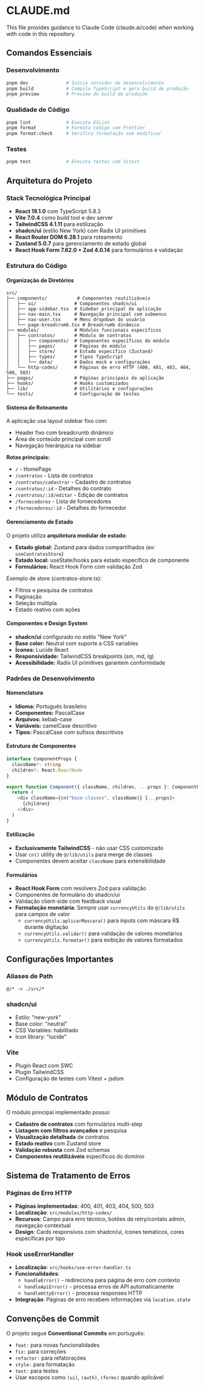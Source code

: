 # CLAUDE.md

This file provides guidance to Claude Code (claude.ai/code) when working with code in this repository.

## Comandos Essenciais

### Desenvolvimento

```bash
pnpm dev              # Inicia servidor de desenvolvimento
pnpm build            # Compila TypeScript e gera build de produção
pnpm preview          # Preview do build de produção
```

### Qualidade de Código

```bash
pnpm lint             # Executa ESLint
pnpm format           # Formata código com Prettier
pnpm format:check     # Verifica formatação sem modificar
```

### Testes

```bash
pnpm test             # Executa testes com Vitest
```

## Arquitetura do Projeto

### Stack Tecnológica Principal

- **React 19.1.0** com TypeScript 5.8.3
- **Vite 7.0.4** como build tool e dev server
- **TailwindCSS 4.1.11** para estilização
- **shadcn/ui** (estilo New York) com Radix UI primitives
- **React Router DOM 6.28.1** para roteamento
- **Zustand 5.0.7** para gerenciamento de estado global
- **React Hook Form 7.62.0 + Zod 4.0.14** para formulários e validação

### Estrutura do Código

#### Organização de Diretórios

```
src/
├── components/           # Componentes reutilizáveis
│   ├── ui/              # Componentes shadcn/ui
│   ├── app-sidebar.tsx  # Sidebar principal da aplicação
│   ├── nav-main.tsx     # Navegação principal com submenus
│   ├── nav-user.tsx     # Menu dropdown do usuário
│   └── page-breadcrumb.tsx # Breadcrumb dinâmico
├── modules/             # Módulos funcionais específicos
│   ├── contratos/       # Módulo de contratos
│   │   ├── components/  # Componentes específicos do módulo
│   │   ├── pages/       # Páginas do módulo
│   │   ├── store/       # Estado específico (Zustand)
│   │   ├── types/       # Tipos TypeScript
│   │   └── data/        # Dados mock e configurações
│   └── http-codes/      # Páginas de erro HTTP (400, 401, 403, 404, 500, 503)
├── pages/               # Páginas principais da aplicação
├── hooks/               # Hooks customizados
├── lib/                 # Utilitários e configurações
└── tests/               # Configuração de testes
```

#### Sistema de Roteamento

A aplicação usa layout sidebar fixo com:

- Header fixo com breadcrumb dinâmico
- Área de conteúdo principal com scroll
- Navegação hierárquica na sidebar

**Rotas principais:**

- `/` - HomePage
- `/contratos` - Lista de contratos
- `/contratos/cadastrar` - Cadastro de contratos
- `/contratos/:id` - Detalhes do contrato
- `/contratos/:id/editar` - Edição de contratos
- `/fornecedores` - Lista de fornecedores
- `/fornecedores/:id` - Detalhes do fornecedor

#### Gerenciamento de Estado

O projeto utiliza **arquitetura modular de estado**:

- **Estado global:** Zustand para dados compartilhados (ex: `useContratosStore`)
- **Estado local:** useState/hooks para estado específico de componente
- **Formulários:** React Hook Form com validação Zod

Exemplo de store (contratos-store.ts):

- Filtros e pesquisa de contratos
- Paginação
- Seleção múltipla
- Estado reativo com ações

#### Componentes e Design System

- **shadcn/ui** configurado no estilo "New York"
- **Base color:** Neutral com suporte a CSS variables
- **Ícones:** Lucide React
- **Responsividade:** TailwindCSS breakpoints (sm, md, lg)
- **Acessibilidade:** Radix UI primitives garantem conformidade

### Padrões de Desenvolvimento

#### Nomenclatura

- **Idioma:** Português brasileiro
- **Componentes:** PascalCase
- **Arquivos:** kebab-case
- **Variáveis:** camelCase descritivo
- **Tipos:** PascalCase com sufixos descritivos

#### Estrutura de Componentes

```typescript
interface ComponentProps {
  className?: string
  children?: React.ReactNode
}

export function Component({ className, children, ...props }: ComponentProps) {
  return (
    <div className={cn("base-classes", className)} {...props}>
      {children}
    </div>
  )
}
```

#### Estilização

- **Exclusivamente TailwindCSS** - não usar CSS customizado
- Usar `cn()` utility de `@/lib/utils` para merge de classes
- Componentes devem aceitar `className` para extensibilidade

#### Formulários

- **React Hook Form** com resolvers Zod para validação
- Componentes de formulário do shadcn/ui
- Validação client-side com feedback visual
- **Formatação monetária**: Sempre usar `currencyUtils` do `@/lib/utils` para campos de valor
  - `currencyUtils.aplicarMascara()` para inputs com máscara R$ durante digitação
  - `currencyUtils.validar()` para validação de valores monetários
  - `currencyUtils.formatar()` para exibição de valores formatados

## Configurações Importantes

### Aliases de Path

```
@/* -> ./src/*
```

### shadcn/ui

- Estilo: "new-york"
- Base color: "neutral"
- CSS Variables: habilitado
- Icon library: "lucide"

### Vite

- Plugin React com SWC
- Plugin TailwindCSS
- Configuração de testes com Vitest + jsdom

## Módulo de Contratos

O módulo principal implementado possui:

- **Cadastro de contratos** com formulários multi-step
- **Listagem com filtros avançados** e pesquisa
- **Visualização detalhada** de contratos
- **Estado reativo** com Zustand store
- **Validação robusta** com Zod schemas
- **Componentes reutilizáveis** específicos do domínio

## Sistema de Tratamento de Erros

### Páginas de Erro HTTP

- **Páginas implementadas**: 400, 401, 403, 404, 500, 503
- **Localização**: `src/modules/http-codes/`
- **Recursos**: Campo para erro técnico, botões de retry/contato admin, navegação contextual
- **Design**: Cards responsivos com shadcn/ui, ícones temáticos, cores específicas por tipo

### Hook useErrorHandler

- **Localização**: `src/hooks/use-error-handler.ts`
- **Funcionalidades**:
  - `handleError()` - redireciona para página de erro com contexto
  - `handleApiError()` - processa erros de API automaticamente
  - `handleHttpError()` - processa responses HTTP
- **Integração**: Páginas de erro recebem informações via `location.state`

## Convenções de Commit

O projeto segue **Conventional Commits** em português:

- `feat:` para novas funcionalidades
- `fix:` para correções
- `refactor:` para refatorações
- `style:` para formatação
- `test:` para testes
- Usar escopos como `(ui)`, `(auth)`, `(forms)` quando aplicável

